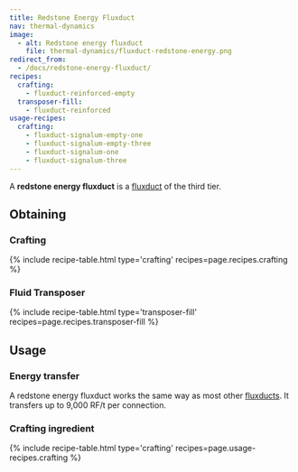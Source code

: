 ```yaml
---
title: Redstone Energy Fluxduct
nav: thermal-dynamics
image:
  - alt: Redstone energy fluxduct
    file: thermal-dynamics/fluxduct-redstone-energy.png
redirect_from:
  - /docs/redstone-energy-fluxduct/
recipes:
  crafting:
    - fluxduct-reinforced-empty
  transposer-fill:
    - fluxduct-reinforced
usage-recipes:
  crafting:
    - fluxduct-signalum-empty-one
    - fluxduct-signalum-empty-three
    - fluxduct-signalum-one
    - fluxduct-signalum-three
---
```


A **redstone energy fluxduct** is a [fluxduct](/docs/thermal-dynamics/fluxducts/) of the third
tier.


Obtaining
---------

### Crafting
{% include recipe-table.html type='crafting' recipes=page.recipes.crafting %}

### Fluid Transposer
{% include recipe-table.html type='transposer-fill' recipes=page.recipes.transposer-fill %}


Usage
-----

### Energy transfer
A redstone energy fluxduct works the same way as most other
[fluxducts](/docs/thermal-dynamics/fluxducts/). It transfers up to 9,000 RF/t per connection.

### Crafting ingredient
{% include recipe-table.html type='crafting' recipes=page.usage-recipes.crafting %}
